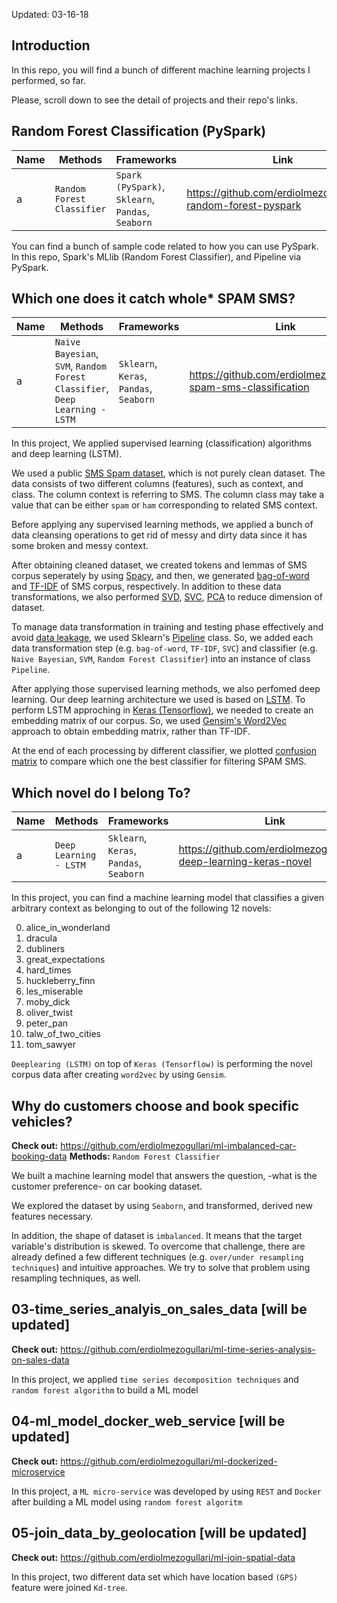 
Updated: 03-16-18

## Introduction
In this repo, you will find a bunch of different machine learning projects I performed, so far.

Please, scroll down to see the detail of projects and their repo's links.

## Random Forest Classification (PySpark)

|__Name__|__Methods__|__Frameworks__|__Link__|
|-|-|-|-|
|a|`Random Forest Classifier`|`Spark (PySpark)`, `Sklearn`, `Pandas`, `Seaborn`| https://github.com/erdiolmezogullari/ml-random-forest-pyspark|

You can find a bunch of sample code related to how you can use PySpark. In this repo, Spark's MLlib (Random Forest Classifier), and Pipeline via PySpark.

## Which one does it catch whole* SPAM SMS?

|__Name__|__Methods__|__Frameworks__|__Link__|
|-|-|-|-|
|a|`Naive Bayesian`, `SVM`, `Random Forest Classifier`, `Deep Learning - LSTM`|`Sklearn`, `Keras`, `Pandas`, `Seaborn`|https://github.com/erdiolmezogullari/ml-spam-sms-classification|

In this project, We applied supervised learning (classification) algorithms and deep learning (LSTM).

We used a public [SMS Spam dataset](https://archive.ics.uci.edu/ml/datasets/sms+spam+collection), which is not purely clean dataset. The data consists of two different columns (features), such as context, and class. The column context is referring to SMS. The column class may take a value that can be either `spam` or `ham` corresponding to related SMS context.

Before applying any supervised learning methods, we applied a bunch of data cleansing operations to get rid of messy and dirty data since it has some broken and messy context.

After obtaining cleaned dataset, we created tokens and lemmas of SMS corpus seperately by using [Spacy](https://spacy.io/), and then, we generated [bag-of-word](https://en.wikipedia.org/wiki/Bag-of-words_model) and [TF-IDF](https://en.wikipedia.org/wiki/Tf%E2%80%93idf) of SMS corpus, respectively. In addition to these data transformations, we also performed [SVD](https://en.wikipedia.org/wiki/Singular-value_decomposition), [SVC](http://scikit-learn.org/stable/modules/generated/sklearn.svm.SVC.html), [PCA](https://en.wikipedia.org/wiki/Principal_component_analysis) to reduce dimension of dataset.

To manage data transformation in training and testing phase effectively and avoid [data leakage](https://www.kaggle.com/wiki/Leakage), we used Sklearn's [Pipeline](http://scikit-learn.org/stable/modules/generated/sklearn.pipeline.Pipeline.html) class. So, we added each data transformation step (e.g. `bag-of-word`, `TF-IDF`, `SVC`) and classifier (e.g. `Naive Bayesian`, `SVM`, `Random Forest Classifier`) into an instance of class `Pipeline`.

After applying those supervised learning methods, we also perfomed deep learning.
Our deep learning architecture we used is based on [LSTM](https://en.wikipedia.org/wiki/Long_short-term_memory). To perform LSTM approching in [Keras  (Tensorflow)](https://keras.io/), we needed to create an embedding matrix of our corpus. So, we used [Gensim's Word2Vec](https://radimrehurek.com/gensim/) approach to obtain embedding matrix, rather than TF-IDF.

At the end of each processing by different classifier, we plotted [confusion matrix](https://en.wikipedia.org/wiki/Confusion_matrix) to compare which one the best classifier for filtering SPAM SMS.

## Which novel do I belong To?

|__Name__|__Methods__|__Frameworks__|__Link__|
|-|-|-|-|
|a|`Deep Learning - LSTM`|`Sklearn`, `Keras`, `Pandas`, `Seaborn`|https://github.com/erdiolmezogullari/ml-deep-learning-keras-novel|


In this project, you can find a machine learning model that classifies a given arbitrary context as belonging to out of the following 12 novels:

0. alice_in_wonderland
1. dracula
2. dubliners
3. great_expectations
4. hard_times
5. huckleberry_finn
6. les_miserable
7. moby_dick
8. oliver_twist
9. peter_pan
10. talw_of_two_cities
11. tom_sawyer

`Deeplearing (LSTM)` on top of `Keras (Tensorflow)` is performing the novel corpus data
after creating `word2vec` by using `Gensim`.

## Why do customers choose and book specific vehicles?
__Check out:__ https://github.com/erdiolmezogullari/ml-imbalanced-car-booking-data
__Methods:__ `Random Forest Classifier`

We built a machine learning model that answers the question, -what is the customer preference- on car booking dataset.

We explored the dataset by using `Seaborn`, and transformed, derived new features necessary.

In addition, the shape of dataset is `imbalanced`. It means that the target variable's distribution is skewed. To overcome that challenge, there are already defined a few different techniques (e.g. `over/under resampling techniques`) and intuitive approaches. We try to solve that problem using resampling techniques, as well.

## 03-time_series_analyis_on_sales_data [will be updated]
__Check out:__ https://github.com/erdiolmezogullari/ml-time-series-analysis-on-sales-data

In this project, we applied `time series decomposition techniques` and `random forest algorithm` to build a ML model

## 04-ml_model_docker_web_service [will be updated]
__Check out:__ https://github.com/erdiolmezogullari/ml-dockerized-microservice

In this project, a `ML micro-service` was developed by using `REST` and `Docker` after building a ML model using `random forest algoritm`

## 05-join_data_by_geolocation [will be updated]
__Check out:__ https://github.com/erdiolmezogullari/ml-join-spatial-data

In this project, two different data set which have location based `(GPS)` feature were joined `Kd-tree`.
